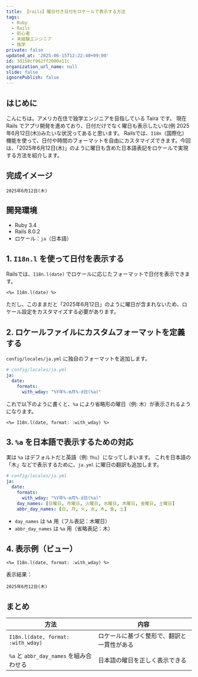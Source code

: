```yaml
---
title: 【rails】曜日付き日付をロケールで表示する方法
tags:
  - Ruby
  - Rails
  - 初心者
  - 未経験エンジニア
  - 独学
private: false
updated_at: '2025-06-15T12:22:40+09:00'
id: 3d150cf962ff2000a11c
organization_url_name: null
slide: false
ignorePublish: false
---
```


## はじめに

こんにちは。アメリカ在住で独学エンジニアを目指している Taira です。
現在 Rails でアプリ開発を進めており、日付だけでなく曜日も表示したいな(例 2025年6月12日(木))みたいな状況ってあると思います。
Railsでは、`I18n`（国際化）機能を使って、日付や時間のフォーマットを自由にカスタマイズできます。今回は、「2025年6月12日(木)」のように曜日も含めた日本語表記をロケールで実現する方法を紹介します。

## 完成イメージ

```
2025年6月12日(木)
```

## 開発環境

* Ruby 3.4
* Rails 8.0.2
* ロケール：`ja`（日本語）

## 1. `I18n.l` を使って日付を表示する

Railsでは、`I18n.l(date)` でロケールに応じたフォーマットで日付を表示できます。

```erb
<%= I18n.l(date) %>
```

ただし、このままだと「2025年6月12日」のように曜日が含まれないため、ロケール設定をカスタマイズする必要があります。

## 2. ロケールファイルにカスタムフォーマットを定義する

`config/locales/ja.yml` に独自のフォーマットを追加します。

```yaml
# config/locales/ja.yml
ja:
  date:
    formats:
      with_wday: "%Y年%-m月%-d日(%a)"
```

これで以下のように書くと、`%a` により省略形の曜日（例: 木）が表示されるようになります。

```erb
<%= I18n.l(date, format: :with_wday) %>
```

## 3. `%a` を日本語で表示するための対応

実は `%a` はデフォルトだと英語（例: `Thu`）になってしまいます。
これを日本語の「木」などで表示するために、`ja.yml` に曜日の翻訳も追加します。

```yaml
# config/locales/ja.yml
ja:
  date:
    formats:
      with_wday: "%Y年%-m月%-d日(%a)"
    day_names: [日曜日, 月曜日, 火曜日, 水曜日, 木曜日, 金曜日, 土曜日]
    abbr_day_names: [日, 月, 火, 水, 木, 金, 土]
```

* `day_names` は `%A` 用（フル表記：木曜日）
* `abbr_day_names` は `%a` 用（省略表記：木）

## 4. 表示例（ビュー）

```erb
<%= I18n.l(date, format: :with_wday) %>
```

表示結果：

```
2025年6月12日(木)
```

## まとめ

| 方法                                 | 内容                    |
| ---------------------------------- | --------------------- |
| `I18n.l(date, format: :with_wday)` | ロケールに基づく整形で、翻訳と一貫性がある |
| `%a` と `abbr_day_names` を組み合わせる    | 日本語の曜日を正しく表示できる       |


